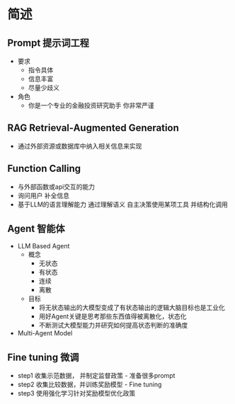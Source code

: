# 简述

## Prompt 提示词工程

- 要求
    - 指令具体
    - 信息丰富
    - 尽量少歧义
- 角色
    - 你是一个专业的金融投资研究助手 你非常严谨

## RAG Retrieval-Augmented Generation

- 通过外部资源或数据库中纳入相关信息来实现

## Function Calling

- 与外部函数或api交互的能力
- 询问用户 补全信息
- 基于LLM的语言理解能力 通过理解语义 自主决策使用某项工具 并结构化调用

## Agent 智能体

- LLM Based Agent
    - 概念
        - 无状态
        - 有状态
        - 连续
        - 离散
    - 目标
        - 将无状态输出的大模型变成了有状态输出的逻辑大脑目标也是工业化
        - 用好Agent关键是思考那些东西值得被离散化，状态化
        - 不断测试大模型能力并研究如何提高状态判断的准确度
- Multi-Agent Model

## Fine tuning 微调

- step1 收集示范数据， 并制定监督政策 - 准备很多prompt
- step2 收集比较数据，并训练奖励模型 - Fine tuning
- step3 使用强化学习针对奖励模型优化政策
